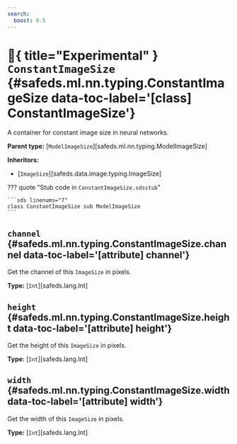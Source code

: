 ```yaml
---
search:
  boost: 0.5
---
```


[//]: # (DO NOT EDIT THIS FILE DIRECTLY. Instead, edit the corresponding stub file and execute `npm run docs:api`.)

# :test_tube:{ title="Experimental" } <code class="doc-symbol doc-symbol-class"></code> `ConstantImageSize` {#safeds.ml.nn.typing.ConstantImageSize data-toc-label='[class] ConstantImageSize'}

A container for constant image size in neural networks.

**Parent type:** [`ModelImageSize`][safeds.ml.nn.typing.ModelImageSize]

**Inheritors:**

- [`ImageSize`][safeds.data.image.typing.ImageSize]

??? quote "Stub code in `ConstantImageSize.sdsstub`"

    ```sds linenums="7"
    class ConstantImageSize sub ModelImageSize
    ```

## <code class="doc-symbol doc-symbol-attribute"></code> `channel` {#safeds.ml.nn.typing.ConstantImageSize.channel data-toc-label='[attribute] channel'}

Get the channel of this `ImageSize` in pixels.

**Type:** [`Int`][safeds.lang.Int]

## <code class="doc-symbol doc-symbol-attribute"></code> `height` {#safeds.ml.nn.typing.ConstantImageSize.height data-toc-label='[attribute] height'}

Get the height of this `ImageSize` in pixels.

**Type:** [`Int`][safeds.lang.Int]

## <code class="doc-symbol doc-symbol-attribute"></code> `width` {#safeds.ml.nn.typing.ConstantImageSize.width data-toc-label='[attribute] width'}

Get the width of this `ImageSize` in pixels.

**Type:** [`Int`][safeds.lang.Int]
